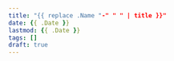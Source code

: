 ```yaml
---
title: "{{ replace .Name "-" " " | title }}"
date: {{ .Date }}
lastmod: {{ .Date }}
tags: []
draft: true
---
```

